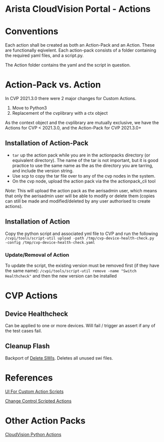 # Arista CloudVision Portal - Actions

# Conventions
Each action shall be created as both an Action-Pack and an Action. These are functionally eqivelent.
Each action-pack consists of a folder containing the required yaml files, and a script.py.

The Action folder contains the yaml and the script in question.

# Action-Pack vs. Action
In CVP 2021.3.0 there were 2 major changes for Custom Actions.
1. Move to Python3
2. Replacement of the cvplibrary with a ctx object

As the context object and the cvplibrary are mutually exclusive, we have the Actions for CVP < 2021.3.0, and the Action-Pack for CVP 2021.3.0+


## Installation of Action-Pack
* `tar` up the action pack while you are in the actionpacks directory (or equivalent directory). The name of the tar is not important, but it is good practice to use the same name as the as the directory you are tarring, and include the version string.
* Use scp to copy the tar file over to any of the cvp nodes in the system.
* On the cvp node, upload the action pack via the the actionpack_cli tool

*Note*: This will upload the action pack as the aerisadmin user, which means that only the aerisadmin user will be able to modify or delete them (copies can still be made and modified/deleted by any user authorised to create actions).

## Installation of Action
Copy the python script and associated yml file to CVP and run the following
`/cvpi/tools/script-util upload -path /tmp/cvp-device-health-check.py  -config /tmp/cvp-device-health-check.yaml`

### Update/Removal of Action
To update the script, the existing version must be removed first (if they have the same name):
`/cvpi/tools/script-util remove -name "Switch Healthcheck"`
and then the new version can be installed


# CVP Actions
## Device Healthcheck
Can be applied to one or more devices. Will fail / trigger an assert if any of the test cases fail.
## Cleanup Flash
Backport of [Delete SWIs](https://github.com/aristanetworks/cloudvision-python-actions/tree/trunk/delete-swis-action-pack/delete-swis). Deletes all unused swi files.

# References
[UI For Custom Action Scripts](https://www.arista.com/en/support/toi/cvp-2021-3-0/14901-ui-for-custom-action-scripts)

[Change Control Scripted Actions](https://www.arista.com/en/support/toi/cvp-2019-1-0/14330-change-control-script-actions)

# Other Action Packs
[CloudVision Python Actions](https://github.com/aristanetworks/cloudvision-python-actions)
